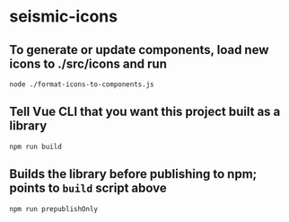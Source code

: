 # seismic-icons

## To generate or update components, load new icons to ./src/icons and run
```
node ./format-icons-to-components.js
```


## Tell Vue CLI that you want this project built as a library

```
npm run build
```

## Builds the library before publishing to npm; points to `build` script above

```
npm run prepublishOnly
```
